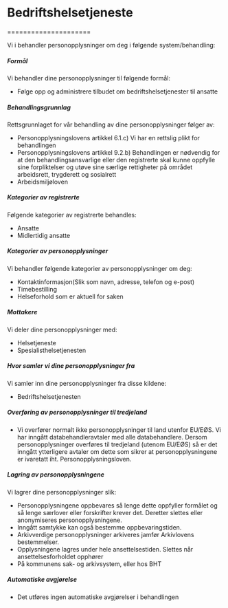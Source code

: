 # Bedriftshelsetjeneste

=====================

  

Vi i behandler personopplysninger om deg i følgende system/behandling:

  

##### Formål

Vi behandler dine personopplysninger til følgende formål:

*   Følge opp og administrere tilbudet om bedriftshelsetjenester til ansatte

##### Behandlingsgrunnlag

Rettsgrunnlaget for vår behandling av dine personopplysninger følger av:

*   Personopplysningslovens artikkel 6.1.c) Vi har en rettslig plikt for behandlingen
*   Personopplysningslovens artikkel 9.2.b) Behandlingen er nødvendig for at den behandlingsansvarlige eller den registrerte skal kunne oppfylle sine forpliktelser og utøve sine særlige rettigheter på området arbeidsrett, trygderett og sosialrett
*   Arbeidsmiljøloven

##### Kategorier av registrerte

Følgende kategorier av registrerte behandles:

*   Ansatte
*   Midlertidig ansatte

##### Kategorier av personopplysninger

Vi behandler følgende kategorier av personopplysninger om deg:

*   Kontaktinformasjon(Slik som navn, adresse, telefon og e-post)
*   Timebestilling
*   Helseforhold som er aktuell for saken

##### Mottakere

Vi deler dine personopplysninger med:

*   Helsetjeneste
*   Spesialisthelsetjenesten

##### Hvor samler vi dine personopplysninger fra

Vi samler inn dine personopplysninger fra disse kildene:

*   Bedriftshelsetjenesten

##### Overføring av personopplysninger til tredjeland

*   Vi overfører normalt ikke personopplysninger til land utenfor EU/EØS. Vi har inngått databehandleravtaler med alle databehandlere. Dersom personopplysninger overføres til tredjeland (utenom EU/EØS) så er det inngått ytterligere avtaler om dette som sikrer at personopplysningene er ivaretatt iht. Personopplysningsloven.

##### Lagring av personopplysningene

Vi lagrer dine personopplysninger slik:

*   Personopplysningene oppbevares så lenge dette oppfyller formålet og så lenge særlover eller forskrifter krever det. Deretter slettes eller anonymiseres personopplysningene.
*   Inngått samtykke kan også bestemme oppbevaringstiden.
*   Arkivverdige personopplysninger arkiveres jamfør Arkivlovens bestemmelser.
*   Opplysningene lagres under hele ansettelsestiden. Slettes når ansettelsesforholdet opphører
*   På kommunens sak- og arkivsystem, eller hos BHT

##### Automatiske avgjørelse

*   Det utføres ingen automatiske avgjørelser i behandlingen